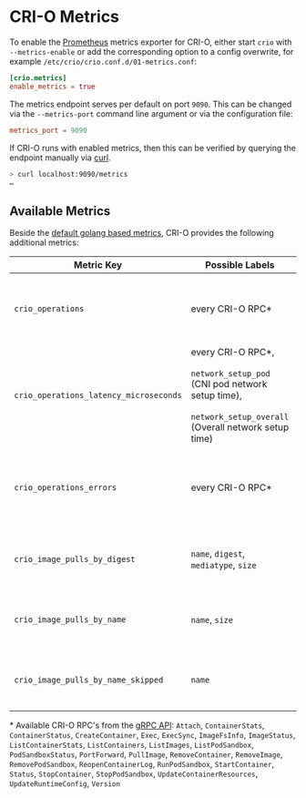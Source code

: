# CRI-O Metrics

To enable the [Prometheus][0] metrics exporter for CRI-O, either start `crio`
with `--metrics-enable` or add the corresponding option to a config overwrite,
for example `/etc/crio/crio.conf.d/01-metrics.conf`:

```toml
[crio.metrics]
enable_metrics = true
```

The metrics endpoint serves per default on port `9090`. This can be changed via
the `--metrics-port` command line argument or via the configuration file:

```toml
metrics_port = 9090
```

If CRI-O runs with enabled metrics, then this can be verified by querying the
endpoint manually via [curl][1].

```bash
> curl localhost:9090/metrics
…
```

## Available Metrics

Beside the [default golang based metrics][2], CRI-O provides the following additional metrics:

| Metric Key                             | Possible Labels                                                                                                                         | Type    | Purpose                                                                  |
| -------------------------------------- | --------------------------------------------------------------------------------------------------------------------------------------- | ------- | ------------------------------------------------------------------------ |
| `crio_operations`                      | every CRI-O RPC\*                                                                                                                       | Counter | Cumulative number of CRI-O operations by operation type.                 |
| `crio_operations_latency_microseconds` | every CRI-O RPC\*,<br><br>`network_setup_pod` (CNI pod network setup time),<br><br>`network_setup_overall` (Overall network setup time) | Summary | Latency in microseconds of CRI-O operations. Split-up by operation type. |
| `crio_operations_errors`               | every CRI-O RPC\*                                                                                                                       | Counter | Cumulative number of CRI-O operation errors by operation type.           |
| `crio_image_pulls_by_digest`           | `name`, `digest`, `mediatype`, `size`                                                                                                   | Counter | Bytes transferred by CRI-O image pulls by digest.                        |
| `crio_image_pulls_by_name`             | `name`, `size`                                                                                                                          | Counter | Bytes transferred by CRI-O image pulls by name.                          |
| `crio_image_pulls_by_name_skipped`     | `name`                                                                                                                                  | Counter | Bytes skipped by CRI-O image pulls by name.                              |

\* Available CRI-O RPC's from the [gRPC API][3]: `Attach`, `ContainerStats`, `ContainerStatus`,
`CreateContainer`, `Exec`, `ExecSync`, `ImageFsInfo`, `ImageStatus`,
`ListContainerStats`, `ListContainers`, `ListImages`, `ListPodSandbox`,
`PodSandboxStatus`, `PortForward`, `PullImage`, `RemoveContainer`,
`RemoveImage`, `RemovePodSandbox`, `ReopenContainerLog`, `RunPodSandbox`,
`StartContainer`, `Status`, `StopContainer`, `StopPodSandbox`,
`UpdateContainerResources`, `UpdateRuntimeConfig`, `Version`

[0]: https://prometheus.io
[1]: https://github.com/curl/curl
[2]: https://github.com/prometheus/client_golang/blob/b8b56b52bdb3a79ab877c873463cadc841133360/prometheus/go_collector.go#L65-L281
[3]: https://github.com/kubernetes/cri-api/blob/a6f63f369f6d50e9d0886f2eda63d585fbd1ab6a/pkg/apis/runtime/v1alpha2/api.proto#L34-L128
